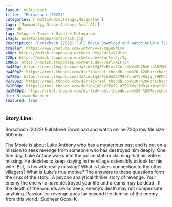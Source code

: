 ```yaml
---
layout: multi-post
title:  "Rorschach (2022)"
categories: [ MultiAudio,Telugu,Malayalam ]
tags: [Mammootty, Grace Antony, Asif Ali]
qua: HD
lag: Telugu + Tamil + Hindi + Malayalam
image: assets/images/Rorschach.jpg
description: "Rorschach (2022) Full Movie Download and watch online 720p low file size 500 mb."
trailer: https://www.youtube.com/watch?v=1FmqSUwAirA
480p: https://mdisk.thopdbapp.workers.dev/?url=V7dtrH
720p: https://mdisk.thopdbapp.workers.dev/?url=lJjrSy
1080p: https://mdisk.thopdbapp.workers.dev/?url=AiFTp4
dw480p: https://reel.thopdb.com/dw?id=1VgSFvBfmsl2otcbNYvSb7BxKezA07OMi
dw480p2: https://reel.thopdb.com/dir?id=reel.thopdb.com%20-%20Rorschach%20(2022)%20720p%20DSNP%20WEBRip%20x265%2010bit%20(AAC%202.0)%20[Tel%20+%20Tam%20+%20Hin%20+%20Mal]%20ESubs.mkv
dw720p: https://reel.thopdb.com/dw?id=1q3CFshOA3Q7M8kYohA7VoRSjq_7HKMs5
dw720p2: https://reel.thopdb.com/dir?id=reel.thopdb.com%20-%20Rorschach%20(2022)%20720p%20DSNP%20WEB-DL%20x265%20(AAC%202.0)%20[Tel%20+%20Tam%20+%20Hin%20+%20Mal]%20ESubs.mkv
dw1080p: https://reel.thopdb.com/dw?id=1WEzVYFu72_uZQGYWsiINDjAh1wyYiDn7
dw1080p2: https://reel.thopdb.com/dir?id=reel.thopdb.com%20-%20Rorschach%20(2022)%201080p%20DSNP%20WEBRip%20x265%2010bit%20(DD+%205.1%20-%20192Kbps)%20[Tel%20+%20Tam%20+%20Hin%20+%20Mal]%20ESubs.mkv
dir: Nissam Basheer
featured: true
---
```


### Story Line:
Rorschach (2022) Full Movie Download and watch online 720p low file size 500 mb.

The Movie is about Luke Anthony who has a mysterious past and is out on a mission to seek revenge from someone who has destroyed him deeply, One fine day, Luke Antony walks into the police station claiming that his wife is missing. He decides to keep staying in the village ostensibly to look for his wife. But, is his wife really missing? What is Luke’s connection to the other villagers? What is Luke’s true motive? The answers to these questions form the crux of the story., A psycho analytical thriller story of revenge. Your enemy the one who have destroyed your life and dreams may be dead . If the depth of the wounds are so deep, enemy’s death may not compensate anything. Passion for revenge goes far beyond the demise of the enemy from this world.::Sudheer Gopal K

